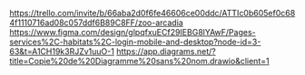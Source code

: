 https://trello.com/invite/b/66aba2d0f6fe46606ce00ddc/ATTIc0b605ef0c684f1110716ad08c057ddf6B89C8FF/zoo-arcadia
https://www.figma.com/design/glpqfxuECf29IEBG8lYAwF/Pages-services%2C-habitats%2C-login-mobile-and-desktop?node-id=3-63&t=A1CH19k3RJZv1uuO-1
https://app.diagrams.net/?title=Copie%20de%20Diagramme%20sans%20nom.drawio&client=1


